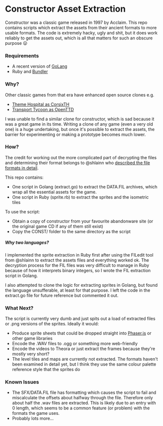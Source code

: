 # Constructor Asset Extraction
Constructor was a classic game released in 1997 by Acclaim. This repo contains scripts which extract the assets from their ancient formats to more usable formats. The code is extremely hacky, ugly and shit, but it does work reliably to get the assets out, which is all that matters for such an obscure purpose :stuck_out_tongue:

### Requirements
* A recent version of [GoLang](//www.golang.org)
* Ruby and [Bundler](//bundler.io)

### Why?
Other classic games from that era have enhanced open source clones e.g.

* [Theme Hospital as CorsixTH](//github.com/CorsixTH)
* [Transport Tycoon as OpenTTD](//www.openttd.org/en/)

I was unable to find a similar clone for constructor, which is sad because it was a great game in its time. Writing a clone of any game (even a very old one) is a huge undertaking, but once it's possible to extract the assets, the barrier for experimenting or making a prototype becomes much lower.

### How?
The credit for working out the more complicated part of decrypting the files and determining their format belongs to @shlainn who [described the file formats in detail](https://github.com/shlainn/game-file-formats).

This repo contains:
* One script in Golang (extract.go) to extract the DATA.FIL archives, which wrap all the essential assets for the game.
* One script in Ruby (sprite.rb) to extract the sprites and the isometric tiles

To use the script:
* Obtain a copy of constructor from your favourite abandonware site (or the original game CD if any of them still exist)
* Copy the CONST/ folder to the same directory as the script

##### Why two languages?
I implemented the sprite extraction in Ruby first after using the FILedit tool from @shlainn to extract the assets files and everything worked ok. The decryption process for the FIL files was very difficult to manage in Ruby because of how it interprets binary integers, so I wrote the FIL extraction script in Golang.

I also attempted to clone the logic for extracting sprites in Golang, but found the language unsufferable, at least for that purpose. I left the code in the extract.go file for future reference but commented it out.

### What Next?
The script is currently very dumb and just spits out a load of extracted files or .png versions of the sprites. Ideally it would:
* Produce sprite sheets that could be dropped straight into [Phaser.js](http://phaser.io/) or other game libraries
* Encode the .WAV files to .ogg or something more web-friendly
* Encode the videos to Theora or just extract the frames because they're mostly very short?
* The level tiles and maps are currently not extracted. The formats haven't been examined in detail yet, but I think they use the same colour palette reference style that the sprites do

### Known Issues
* The SFX/DATA.FIL file has formatting which causes the script to fail and miscalculate the offsets about halfway through the file. Therefore only about half the .wav files are extracted. This is likely due to an entry with 0 length, which seems to be a common feature (or problem) with the formats the game uses.
* Probably lots more...


